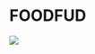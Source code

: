 # FOODFUD
<img src="https://cdn.discordapp.com/attachments/1134006760001261658/1177986582704312330/image.png?ex=6574807f&is=65620b7f&hm=de8dee3c182b0542c16251668c74260e6d2905d35d2ec716691790cbe9c7558b&">
